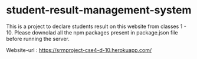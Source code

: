 # student-result-management-system
This is a project to declare students result on this website from classes 1 - 10.
Please downolad all the npm packages present in package.json file before running the server.

Website-url : https://srmproject-cse4-d-10.herokuapp.com/
